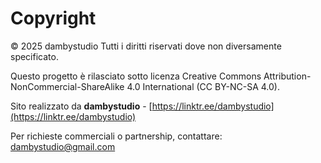 # Copyright

© 2025 dambystudio
Tutti i diritti riservati dove non diversamente specificato.

Questo progetto è rilasciato sotto licenza Creative Commons Attribution-NonCommercial-ShareAlike 4.0 International (CC BY-NC-SA 4.0).

Sito realizzato da **dambystudio** - [https://linktr.ee/dambystudio](https://linktr.ee/dambystudio)

Per richieste commerciali o partnership, contattare: dambystudio@gmail.com
